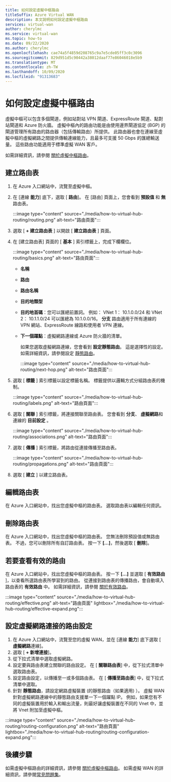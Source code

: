 ```yaml
---
title: 如何設定虛擬中樞路由
titleSuffix: Azure Virtual WAN
description: 本文說明如何設定虛擬中樞路由
services: virtual-wan
author: cherylmc
ms.service: virtual-wan
ms.topic: how-to
ms.date: 09/22/2020
ms.author: cherylmc
ms.openlocfilehash: cae74a5f4859d208765c9a7e5cde05ff3c0c3096
ms.sourcegitcommit: 829d951d5c90442a38012daaf77e86046018e5b9
ms.translationtype: MT
ms.contentlocale: zh-TW
ms.lasthandoff: 10/09/2020
ms.locfileid: "91313683"
---
```

# <a name="how-to-configure-virtual-hub-routing"></a>如何設定虛擬中樞路由

虛擬中樞可以包含多個閘道，例如站對站 VPN 閘道、ExpressRoute 閘道、點對站閘道和 Azure 防火牆。 虛擬中樞內的路由功能是由使用邊界閘道協定 (BGP) 的閘道管理所有路由的路由器（包括傳輸路由）所提供。 此路由器也會在連線至虛擬中樞的虛擬網路之間提供傳輸連線能力，且最多可支援 50 Gbps 的匯總輸送量。 這些路由功能適用于標準虛擬 WAN 客戶。

如需詳細資訊，請參閱 [關於虛擬中樞路由](about-virtual-hub-routing.md)。

## <a name="create-a-route-table"></a><a name="create-table"></a>建立路由表

1. 在 Azure 入口網站中，流覽至虛擬中樞。
2. 在 [連線 **能力**] 底下，選取 [ **路由**]。 在 [路由] 頁面上，您會看到 **預設值** 和 **無** 路由表。

   :::image type="content" source="./media/how-to-virtual-hub-routing/routing.png" alt-text="路由頁面":::
3. 選取 [ **+ 建立路由表** ] 以開啟 [ **建立路由表** ] 頁面。
4. 在 [建立路由表] 頁面的 [ **基本** ] 索引標籤上，完成下欄欄位。

   :::image type="content" source="./media/how-to-virtual-hub-routing/basics.png" alt-text="路由頁面":::

   * **名稱**
   * **路由**
   * **路由名稱**
   * **目的地類型**
   * **目的地首碼**：您可以匯總前置詞。 例如： VNet 1： 10.1.0.0/24 和 VNet 2： 10.1.1.0/24 可以匯總為 10.1.0.0/16。 **分支** 路由適用于所有連線的 VPN 網站、ExpressRoute 線路和使用者 VPN 連線。
   * **下一個躍點**：虛擬網路連線或 Azure 防火牆的清單。

     如果您選取虛擬網路連線，您會看到 **設定靜態路由**。 這是選擇性的設定。 如需詳細資訊，請參閱設定 [靜態路由](about-virtual-hub-routing.md#static)。

      :::image type="content" source="./media/how-to-virtual-hub-routing/next-hop.png" alt-text="路由頁面":::

5. 選取 [ **標籤** ] 索引標籤以設定標籤名稱。 標籤提供以邏輯方式分組路由表的機制。

    :::image type="content" source="./media/how-to-virtual-hub-routing/labels.png" alt-text="路由頁面":::

6. 選取 [ **關聯** ] 索引標籤，將連接關聯至路由表。
您會看到 **分支**、 **虛擬網路**和連線的 **目前設定** 。

    :::image type="content" source="./media/how-to-virtual-hub-routing/associations.png" alt-text="路由頁面":::

7. 選取 [ **傳播** ] 索引標籤，將路由從連接傳播至路由表。

    :::image type="content" source="./media/how-to-virtual-hub-routing/propagations.png" alt-text="路由頁面":::

8. 選取 [ **建立** ] 以建立路由表。

## <a name="to-edit-a-route-table"></a><a name="edit-table"></a>編輯路由表

在 Azure 入口網站中，找出您虛擬中樞的路由表。 選取路由表以編輯任何資訊。

## <a name="to-delete-a-route-table"></a><a name="delete-table"></a>刪除路由表

在 Azure 入口網站中，找出您虛擬中樞的路由表。 您無法刪除預設值或無路由表。 不過，您可以刪除所有自訂路由表。 按一下 **[...]**，然後選取 [ **刪除**]。

## <a name="to-view-effective-routes"></a><a name="view-routes"></a>若要查看有效的路由

在 Azure 入口網站中，找出您虛擬中樞的路由表。 按一下 **[...]** 並選取 [ **有效路由** ]，以查看所選路由表所學習到的路由。 從連接到路由表的傳播路由，會自動填入路由表的 **有效路由** 中。 如需詳細資訊，請參閱 [關於有效路由](effective-routes-virtual-hub.md)。

:::image type="content" source="./media/how-to-virtual-hub-routing/effective.png" alt-text="路由頁面" lightbox="./media/how-to-virtual-hub-routing/effective-expand.png":::

## <a name="to-set-up-routing-configuration-for-a-virtual-network-connection"></a><a name="routing-configuration"></a>設定虛擬網路連接的路由設定

1. 在 Azure 入口網站中，流覽至您的虛擬 WAN，並在 [連線 **能力**] 底下選取 [ **虛擬網路**連線]。
1. 選取 [ **+ 新增連接**]。
1. 從下拉式清單中選取虛擬網路。
1. 設定要與路由表建立關聯的路由設定。 在 [ **關聯路由表**] 中，從下拉式清單中選取路由表。
1. 設定路由設定，以傳播至一或多個路由表。 在 [ **傳播至路由表**] 中，從下拉式清單中選取。
1. 針對 **靜態路由**，請設定網路虛擬裝置 (的靜態路由（如果適用) ）。 虛擬 WAN 針對虛擬網路連線中的靜態路由支援單一下一個躍點 IP。 例如，如果您有不同的虛擬裝置用於輸入和輸出流量，則最好讓虛擬裝置在不同的 Vnet 中，並將 Vnet 附加至虛擬中樞。


:::image type="content" source="./media/how-to-virtual-hub-routing/routing-configuration.png" alt-text="路由頁面" lightbox="./media/how-to-virtual-hub-routing/routing-configuration-expand.png":::

## <a name="next-steps"></a>後續步驟

如需虛擬中樞路由的詳細資訊，請參閱 [關於虛擬中樞路由](about-virtual-hub-routing.md)。
如需虛擬 WAN 的詳細資訊，請參閱[常見問題集](virtual-wan-faq.md)。
